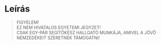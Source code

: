 # Leírás

>FIGYELEM!  
>EZ NEM HIVATALOS EGYETEMI JEGYZET!  
>CSAK EGY-PÁR SEGÍTŐKÉSZ HALLGATÓ MUNKÁJA, AMIVEL A JÖVŐ NEMZEDÉKEIT SZERETNÉK TÁMOGATNI!
